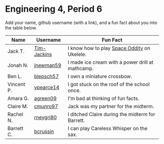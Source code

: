 # Engineering 4, Period 6

Add your name, github username (with a link), and a fun fact about you into the table below.

Name | Username | Fun Fact
--- | --- | ---
Jack T. | [Tim-Jackins](https://github.com/Tim-Jackins) | I know how to play [Space Oddity](https://www.youtube.com/watch?v=iYYRH4apXDo) on Ukelele.
Jonah N. | [jnewman59](https://github.com/jnewman59) | I made ice cream with a power drill at mathcamp.
Ben L. | [blepsch57](https://github.com/blepsch57) | I own a miniature crossbow.
Vincent P. |[vpearce14](https://github.com/vpearce14) | I got stuck on the roof of the school once.
Amara G. | [agreen09](https://github.com/agreen09) | I'm bad at thinking of fun facts.
Claire M.| [cmunro97](https://github.com/cmunro97) | Jack was my partner for the midterm.
Rachel N.| [rneygri80](https://github.com/rneygri80)| I ditched Claire during the midterm for Barrett.
Barrett C. | [bcrussin](https://github.com/bcrussin) | I can play Careless Whisper on the sax.
